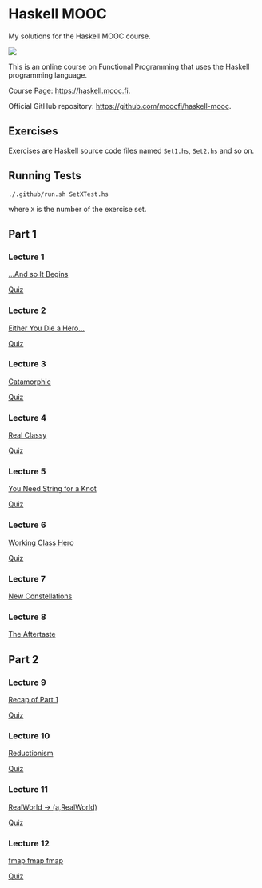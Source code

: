 # Haskell MOOC

My solutions for the Haskell MOOC course.

[![](https://github.com/asarkar/haskell-mooc/workflows/CI/badge.svg)](https://github.com/asarkar/haskell-mooc/actions)

This is an online course on Functional Programming that uses the Haskell programming language.

Course Page: https://haskell.mooc.fi.

Official GitHub repository: https://github.com/moocfi/haskell-mooc.

## Exercises

Exercises are Haskell source code files named `Set1.hs`, `Set2.hs` and so on.

## Running Tests

```
./.github/run.sh SetXTest.hs
```

where `X` is the number of the exercise set.

## Part 1

### Lecture 1

[...And so It Begins](https://haskell.mooc.fi/part1#lecture-1-and-so-it-begins)

[Quiz](Quiz/Lecture01.md)

### Lecture 2

[Either You Die a Hero...](https://haskell.mooc.fi/part1#lecture-2-either-you-die-a-hero)

[Quiz](Quiz/Lecture02.md)

### Lecture 3

[Catamorphic](https://haskell.mooc.fi/part1#lecture-3-catamorphic)

[Quiz](Quiz/Lecture03.md)

### Lecture 4

[Real Classy](https://haskell.mooc.fi/part1#lecture-4-real-classy)

[Quiz](Quiz/Lecture04.md)

### Lecture 5

[You Need String for a Knot](https://haskell.mooc.fi/part1#lecture-5-you-need-string-for-a-knot)

[Quiz](Quiz/Lecture05.md)

### Lecture 6

[Working Class Hero](https://haskell.mooc.fi/part1#lecture-6-working-class-hero)

[Quiz](Quiz/Lecture06.md)

### Lecture 7

[New Constellations](https://haskell.mooc.fi/part1#lecture-7-new-constellations)

### Lecture 8

[The Aftertaste](https://haskell.mooc.fi/part1#lecture-8-the-aftertaste)

## Part 2

### Lecture 9

[Recap of Part 1](https://haskell.mooc.fi/part2#lecture-9-recap-of-part-1)

[Quiz](Quiz/Lecture09.md)

### Lecture 10

[Reductionism](https://haskell.mooc.fi/part2#lecture-10-reductionism)

[Quiz](Quiz/Lecture10.md)

### Lecture 11

[RealWorld -> (a,RealWorld)](https://haskell.mooc.fi/part2#lecture-11-realworld---arealworld)

[Quiz](Quiz/Lecture11.md)

### Lecture 12

[fmap fmap fmap](https://haskell.mooc.fi/part2#lecture-12-fmap-fmap-fmap)

[Quiz](Quiz/Lecture12.md)
